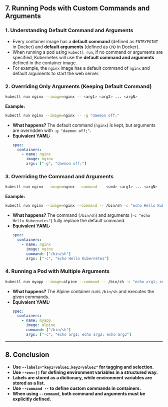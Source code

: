 ## 7. Running Pods with Custom Commands and Arguments
### **1. Understanding Default Command and Arguments**
- Every container image has a **default command** (defined as `ENTRYPOINT` in Docker) and **default arguments** (defined as `CMD` in Docker).
- When running a pod using `kubectl run`, if no command or arguments are specified, Kubernetes will use the **default command and arguments** defined in the container image.
- For example, the `nginx` image has a default command of `nginx` and default arguments to start the web server.

### **2. Overriding Only Arguments (Keeping Default Command)**
```sh
kubectl run nginx --image=nginx -- <arg1> <arg2> ... <argN>
```
**Example:**
```sh
kubectl run nginx --image=nginx -- -g "daemon off;"
```
- **What happens?** The default command (`nginx`) is kept, but arguments are overridden with `-g "daemon off;"`.
- **Equivalent YAML:**
  ```yaml
  spec:
    containers:
      - name: nginx
        image: nginx
        args: ["-g", "daemon off;"]
  ```

### **3. Overriding the Command and Arguments**
```sh
kubectl run nginx --image=nginx --command -- <cmd> <arg1> ... <argN>
```
**Example:**
```sh
kubectl run nginx --image=nginx --command -- /bin/sh -c "echo Hello Kubernetes"
```
- **What happens?** The command (`/bin/sh`) and arguments (`-c "echo Hello Kubernetes"`) fully replace the default command.
- **Equivalent YAML:**
  ```yaml
  spec:
    containers:
      - name: nginx
        image: nginx
        command: ["/bin/sh"]
        args: ["-c", "echo Hello Kubernetes"]
  ```

### **4. Running a Pod with Multiple Arguments**
```sh
kubectl run myapp --image=alpine --command -- /bin/sh -c "echo arg1; echo arg2; echo arg3"
```
- **What happens?** The Alpine container runs `/bin/sh` and executes the given commands.
- **Equivalent YAML:**
  ```yaml
  spec:
    containers:
      - name: myapp
        image: alpine
        command: ["/bin/sh"]
        args: ["-c", "echo arg1; echo arg2; echo arg3"]
  ```

---

## 8. Conclusion
- **Use `--labels="key1=value1,key2=value2"` for tagging and selection.**
- **Use `--env=[]` for defining environment variables in a structured way.**
- **Labels are stored as a dictionary, while environment variables are stored as a list.**
- **Use `--command --` to define custom commands in containers.**
- **When using `--command`, both command and arguments must be explicitly defined.**
